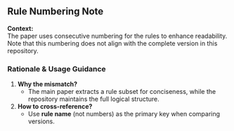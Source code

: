 ## Rule Numbering Note
**Context:**  
The paper uses consecutive numbering for the rules to enhance readability. Note that this numbering does not align with the complete version in this repository.
### Rationale & Usage Guidance
1. **Why the mismatch?**  
   - The main paper extracts a rule subset for conciseness, while the repository maintains the full logical structure.
2. **How to cross-reference?**  
   - Use **rule name** (not numbers) as the primary key when comparing versions.
